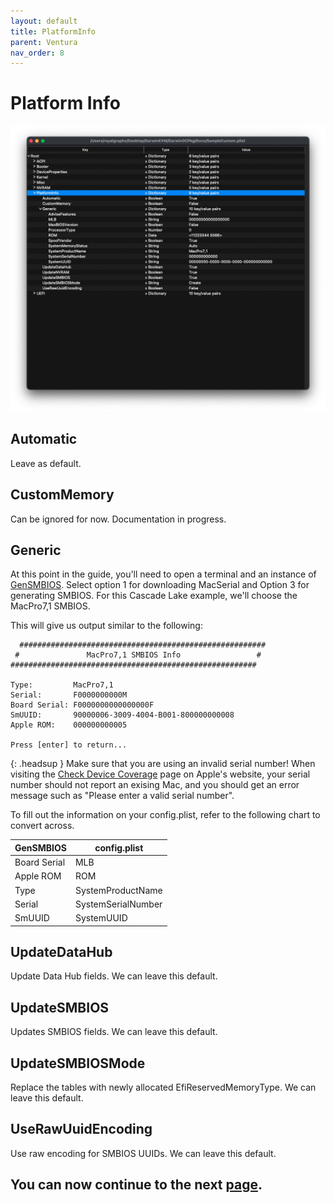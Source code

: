 ```yaml
---
layout: default
title: PlatformInfo
parent: Ventura
nav_order: 8
---
```


# Platform Info

<p align="center">
  <img src="../../../assets/OpenCorePlatformInfo.png">
</p>

## Automatic

Leave as default.

## CustomMemory

Can be ignored for now. Documentation in progress.

## Generic

At this point in the guide, you'll need to open a terminal and an instance of [GenSMBIOS](https://github.com/corpnewt/GenSMBIOS). Select option 1 for downloading MacSerial and Option 3 for generating SMBIOS. For this Cascade Lake example, we'll choose the MacPro7,1 SMBIOS.

This will give us output similar to the following:

```
  #######################################################
 #               MacPro7,1 SMBIOS Info                 #
#######################################################

Type:         MacPro7,1
Serial:       F0000000000M
Board Serial: F0000000000000000F
SmUUID:       90000006-3009-4004-B001-800000000008
Apple ROM:    000000000005

Press [enter] to return...
```

{: .headsup }
Make sure that you are using an invalid serial number! When visiting the [Check Device Coverage](https://checkcoverage.apple.com/) page on Apple's website, your serial number should not report an exising Mac, and you should get an error message such as "Please enter a valid serial number".

To fill out the information on your config.plist, refer to the following chart to convert across.

| GenSMBIOS | config.plist | 
| ----- | ----- |
| Board Serial | MLB |
| Apple ROM | ROM |
| Type | SystemProductName |
| Serial | SystemSerialNumber |
| SmUUID | SystemUUID |

## UpdateDataHub

Update Data Hub fields. We can leave this default.

## UpdateSMBIOS

Updates SMBIOS fields. We can leave this default.

## UpdateSMBIOSMode

Replace the tables with newly allocated EfiReservedMemoryType. We can leave this default.

## UseRawUuidEncoding

Use raw encoding for SMBIOS UUIDs. We can leave this default.

## You can now continue to the next <a href="../08-UEFI">page</a>.
